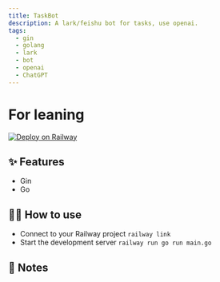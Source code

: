```yaml
---
title: TaskBot
description: A lark/feishu bot for tasks, use openai.
tags:
  - gin
  - golang
  - lark
  - bot
  - openai
  - ChatGPT
---
```


# For leaning 

[![Deploy on Railway](https://railway.app/button.svg)](https://railway.app/new/template/dTvvSf)

## ✨ Features

- Gin
- Go

## 💁‍♀️ How to use

- Connect to your Railway project `railway link`
- Start the development server `railway run go run main.go`

## 📝 Notes
